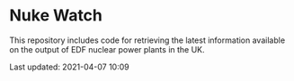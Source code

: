 # Nuke Watch

This repository includes code for retrieving the latest information available on the output of EDF nuclear power plants in the UK.

Last updated: 2021-04-07 10:09